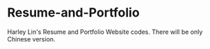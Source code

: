 # Resume-and-Portfolio
 Harley Lin's Resume and Portfolio Website codes.
 There will be only Chinese version. 
